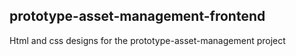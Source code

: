 ## prototype-asset-management-frontend

Html and css designs for the prototype-asset-management project

